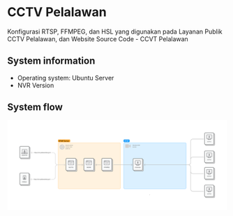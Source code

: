 # CCTV Pelalawan

Konfigurasi RTSP, FFMPEG, dan HSL yang digunakan pada Layanan Publik CCTV Pelalawan, dan Website Source Code - CCVT Pelalawan

## System information

- Operating system: Ubuntu Server
- NVR Version


## System flow

![system-flow](https://github.com/luarkerja/cctv-pelalawan/blob/32179689af274a085a7ee2e3312edfce983c94cf/CCTV%20Pelalawan.png)
